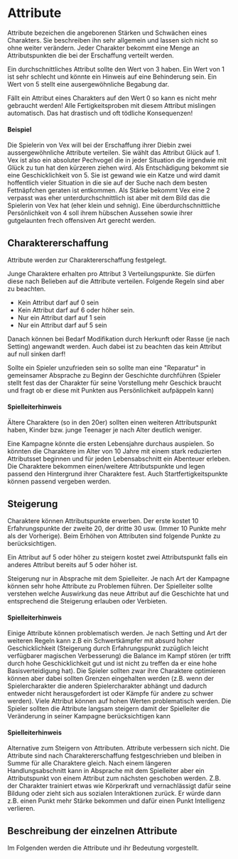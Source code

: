 # Attribute

Attribute bezeichen die angeborenen Stärken und Schwächen eines Charakters. Sie beschreiben ihn sehr allgemein und
lassen sich nicht so ohne weiter verändern. Jeder Charakter bekommt eine Menge an Attributspunkten die bei der
Erschaffung verteilt werden.

Ein durchschnittliches Attribut sollte den Wert von 3 haben. Ein Wert von 1 ist sehr schlecht und könnte ein Hinweis
auf eine Behinderung sein. Ein Wert von 5 stellt eine ausergewöhnliche Begabung dar.

Fällt ein Attribut eines Charakters auf den Wert 0 so kann es nicht mehr gebraucht werden! Alle Fertigkeitsproben
mit diesem Attribut mislingen automatisch. Das hat drastisch und oft tödliche Konsequenzen!

#### Beispiel

Die Spielerin von Vex will bei der Erschaffung ihrer Diebin zwei aussergewöhnliche Attribute verteilen. Sie wählt das
Attribut Glück auf 1. Vex ist also ein absoluter Pechvogel die in jeder Situation die irgendwie mit Glück zu tun hat
den kürzeren ziehen wird. Als Entschädigung bekommt sie eine Geschicklichkeit von 5. Sie ist gewand wie ein Katze und
wird damit hoffentlich vieler Situation in die sie auf der Suche nach dem besten Fettnäpfchen geraten ist entkommen.
Als Stärke bekommt Vex eine 2 verpasst was eher unterdurchschnittlich ist aber mit dem Bild das die Spielerin von Vex
hat (eher klein und sehnig). Eine überdurchschnittliche Persönlichkeit von 4 soll ihrem hübschen Aussehen sowie ihrer
gutgelaunten frech offensiven Art gerecht werden.

## Charaktererschaffung
  
Attribute werden zur Charaktererschaffung festgelegt.

Junge Charaktere erhalten pro Attribut 3 Verteilungspunkte. Sie dürfen diese
nach Belieben auf die Attribute verteilen. Folgende Regeln sind aber zu beachten.

* Kein Attribut darf auf 0 sein
* Kein Attribut darf auf 6 oder höher sein.
* Nur ein Attribut darf auf 1 sein
* Nur ein Attribut darf auf 5 sein

Danach können bei Bedarf Modifikation durch Herkunft oder Rasse (je nach Setting) angewandt werden. Auch dabei ist zu
beachten das kein Attribut auf null sinken darf!

Sollte ein Spieler unzufrieden sein so sollte man eine "Reparatur" in gemeinsamer Absprache zu Beginn der Geschichte
durchführen (Spieler stellt fest das der Charakter für seine Vorstellung mehr Geschick braucht und fragt ob er diese
mit Punkten aus Persönlichkeit aufpäppeln kann)

#### Spielleiterhinweis

Ältere Charaktere (so in den 20er) sollten einen weiteren Attributspunkt haben, Kinder bzw. junge Teenager je nach
Alter deutlich weniger.

Eine Kampagne könnte die ersten Lebensjahre durchaus auspielen. So könnten die Charaktere im Alter von 10 Jahre
mit einem stark reduzierten Attributsset beginnen und für jeden Lebensabschnitt ein Abenteuer erleben. Die Charaktere
bekommen einen/weitere Attributspunkte und legen passend den Hintergrund ihrer Charaktere fest.
Auch Startfertigkeitspunkte können passend vergeben werden.

## Steigerung
  
Charaktere können Attributspunkte erwerben. Der erste kostet 10 Erfahrungspunkte der zweite 20, der dritte 30 usw.
(Immer 10 Punkte mehr als der Vorherige). Beim Erhöhen von Attributen sind folgende Punkte zu berücksichtigen.

Ein Attribut auf 5 oder höher zu steigern kostet zwei Attributspunkt falls ein anderes Attribut bereits auf 5
oder höher ist.

Steigerung nur in Absprache mit dem Spielleiter. Je nach Art der Kampagne können sehr hohe Attribute zu Problemen
führen. Der Spielleiter sollte verstehen welche Auswirkung das neue Attribut auf die Geschichte hat und entsprechend
die Steigerung erlauben oder Verbieten.

#### Spielleiterhinweis

Einige Attribute können problematisch werden. Je nach Setting und Art der weiteren Regeln kann z.B ein
Schwertkämpfer mit absurd hoher Geschicklichkeit (Steigerung durch Erfahrungspunkt zuzüglich leicht verfügbarer
magischen Verbesserung) die Balance im Kampf stören (er trifft durch hohe Geschicklichkeit gut und ist nicht zu
treffen da er eine hohe Basisverteidigung hat). Die Spieler sollten zwar ihre Charaktere optimieren können aber
dabei sollten Grenzen eingehalten werden (z.B. wenn der Spielercharakter die anderen Spielercharakter abhängt und
dadurch entweder nicht herausgefordert ist oder Kämpfe für andere zu schwer werden). Viele Attribut können auf
hohen Werten problematisch werden. Die Spieler sollten die Attribute langsam steigern damit der Spielleiter die
Veränderung in seiner Kampagne berücksichtigen kann

#### Spielleiterhinweis

Alternative zum Steigern von Attributen. Attribute verbessern sich nicht.
Die Attribute sind nach Charaktererschaffung festgeschrieben und bleiben in Summe für alle Charaktere gleich.
Nach einem längeren Handlungsabschnitt kann in Absprache mit dem Spielleiter aber ein Attributspunkt von einem
Attribut zum nächsten geschoben werden. Z.B. der Charakter trainiert etwas wie Körperkraft und vernachlässigt dafür
seine Bildung oder zieht sich aus sozialen Interaktionen zurück. Er würde dann z.B. einen Punkt mehr Stärke bekommen
und dafür einen Punkt Intelligenz verlieren.

## Beschreibung der einzelnen Attribute

Im Folgenden werden die Attribute und ihr Bedeutung vorgestellt. 
